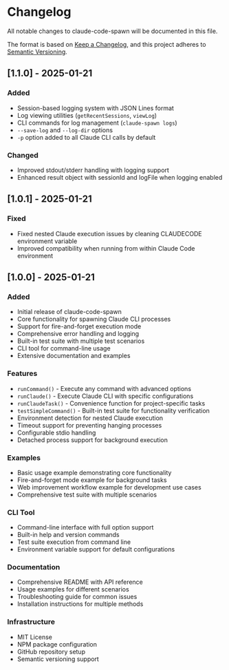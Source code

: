 # Changelog

All notable changes to claude-code-spawn will be documented in this file.

The format is based on [Keep a Changelog](https://keepachangelog.com/en/1.0.0/),
and this project adheres to [Semantic Versioning](https://semver.org/spec/v2.0.0.html).

## [1.1.0] - 2025-01-21

### Added
- Session-based logging system with JSON Lines format
- Log viewing utilities (`getRecentSessions`, `viewLog`)
- CLI commands for log management (`claude-spawn logs`)
- `--save-log` and `--log-dir` options
- `-p` option added to all Claude CLI calls by default

### Changed
- Improved stdout/stderr handling with logging support
- Enhanced result object with sessionId and logFile when logging enabled

## [1.0.1] - 2025-01-21

### Fixed
- Fixed nested Claude execution issues by cleaning CLAUDECODE environment variable
- Improved compatibility when running from within Claude Code environment

## [1.0.0] - 2025-01-21

### Added

- Initial release of claude-code-spawn
- Core functionality for spawning Claude CLI processes
- Support for fire-and-forget execution mode
- Comprehensive error handling and logging
- Built-in test suite with multiple test scenarios
- CLI tool for command-line usage
- Extensive documentation and examples

### Features

- `runCommand()` - Execute any command with advanced options
- `runClaude()` - Execute Claude CLI with specific configurations
- `runClaudeTask()` - Convenience function for project-specific tasks
- `testSimpleCommand()` - Built-in test suite for functionality verification
- Environment detection for nested Claude execution
- Timeout support for preventing hanging processes
- Configurable stdio handling
- Detached process support for background execution

### Examples

- Basic usage example demonstrating core functionality
- Fire-and-forget mode example for background tasks
- Web improvement workflow example for development use cases
- Comprehensive test suite with multiple scenarios

### CLI Tool

- Command-line interface with full option support
- Built-in help and version commands
- Test suite execution from command line
- Environment variable support for default configurations

### Documentation

- Comprehensive README with API reference
- Usage examples for different scenarios
- Troubleshooting guide for common issues
- Installation instructions for multiple methods

### Infrastructure

- MIT License
- NPM package configuration
- GitHub repository setup
- Semantic versioning support